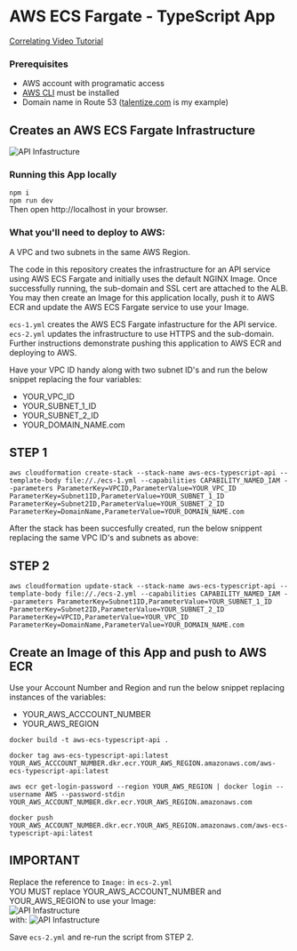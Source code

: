 # AWS ECS Fargate - TypeScript App

[Correlating Video Tutorial](https://youtu.be/eaS1jza_hy0)  
### Prerequisites
- AWS account with programatic access
- [AWS CLI](https://aws.amazon.com/cli/) must be installed
- Domain name in Route 53 ([talentize.com](https://www.talentize.com) is my example)  

## Creates an AWS ECS Fargate Infrastructure
![API Infastructure](https://www.aaronwht.com/images/fargate/fargate-nginx.png)  

### Running this App locally
`npm i`  
`npm run dev`  
Then open http://localhost in your browser.   

### What you'll need to deploy to AWS:  
A VPC and two subnets in the same AWS Region. 

The code in this repository creates the infrastructure for an API service using AWS ECS Fargate and initially uses the default NGINX Image.  Once successfully running, the sub-domain and SSL cert are attached to the ALB.  You may then create an Image for this application locally, push it to AWS ECR and update the AWS ECS Fargate service to use your Image.  

`ecs-1.yml` creates the AWS ECS Fargate infastructure for the API service.  
`ecs-2.yml` updates the infrastructure to use HTTPS and the sub-domain.  
Further instructions demonstrate pushing this application to AWS ECR and deploying to AWS.  

Have your VPC ID handy along with two subnet ID's and run the below snippet replacing the four variables:
- YOUR_VPC_ID
- YOUR_SUBNET_1_ID
- YOUR_SUBNET_2_ID
- YOUR_DOMAIN_NAME.com  

## STEP 1

```aws cloudformation create-stack --stack-name aws-ecs-typescript-api --template-body file://./ecs-1.yml --capabilities CAPABILITY_NAMED_IAM --parameters ParameterKey=VPCID,ParameterValue=YOUR_VPC_ID ParameterKey=Subnet1ID,ParameterValue=YOUR_SUBNET_1_ID ParameterKey=Subnet2ID,ParameterValue=YOUR_SUBNET_2_ID  ParameterKey=DomainName,ParameterValue=YOUR_DOMAIN_NAME.com```  

After the stack has been succesfully created, run the below snippent replacing the same VPC ID's and subnets as above:  

## STEP 2
```aws cloudformation update-stack --stack-name aws-ecs-typescript-api --template-body file://./ecs-2.yml --capabilities CAPABILITY_NAMED_IAM --parameters ParameterKey=Subnet1ID,ParameterValue=YOUR_SUBNET_1_ID ParameterKey=Subnet2ID,ParameterValue=YOUR_SUBNET_2_ID ParameterKey=VPCID,ParameterValue=YOUR_VPC_ID ParameterKey=DomainName,ParameterValue=YOUR_DOMAIN_NAME.com```

## Create an Image of this App and push to AWS ECR  
Use your Account Number and Region and run the below snippet replacing instances of the variables:
- YOUR_AWS_ACCCOUNT_NUMBER 
- YOUR_AWS_REGION  
```
docker build -t aws-ecs-typescript-api .  

docker tag aws-ecs-typescript-api:latest YOUR_AWS_ACCCOUNT_NUMBER.dkr.ecr.YOUR_AWS_REGION.amazonaws.com/aws-ecs-typescript-api:latest  

aws ecr get-login-password --region YOUR_AWS_REGION | docker login --username AWS --password-stdin YOUR_AWS_ACCOUNT_NUMBER.dkr.ecr.YOUR_AWS_REGION.amazonaws.com  

docker push YOUR_AWS_ACCOUNT_NUMBER.dkr.ecr.YOUR_AWS_REGION.amazonaws.com/aws-ecs-typescript-api:latest
```  

## IMPORTANT
Replace the reference to `Image:` in `ecs-2.yml`  
YOU MUST replace YOUR_AWS_ACCOUNT_NUMBER and YOUR_AWS_REGION to use your Image:    
![API Infastructure](https://www.aaronwht.com/images/fargate/aws-ecr-001.png)  
with:
![API Infastructure](https://www.aaronwht.com/images/fargate/aws-ecr-002.png)  

Save `ecs-2.yml` and re-run the script from STEP 2.